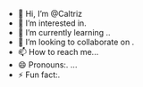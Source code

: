 - 👋 Hi, I’m @Caltriz
- 👀 I’m interested in.
- 🌱 I’m currently learning ..
- 💞️ I’m looking to collaborate on .
- 📫 How to reach me...
- 😄 Pronouns:. ...
- ⚡ Fun fact:.

<!---
Caltriz/Caltriz is a ✨ special ✨ repository because its `README.md` (this file) appears on your GitHub profile.
You can click the Preview link to take a look at your changes.
--->
